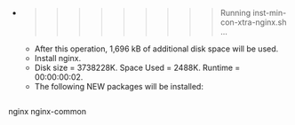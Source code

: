 * >>>>>>>>> Running inst-min-con-xtra-nginx.sh ...
  * After this operation, 1,696 kB of additional disk space will be used.
  * Install nginx.
  * Disk size = 3738228K. Space Used = 2488K. Runtime = 00:00:00:02.
  * The following NEW packages will be installed:
  ```bash
nginx nginx-common
  ```
